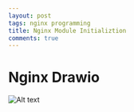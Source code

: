 ```yaml
---
layout: post
tags: nginx programming
title: Nginx Module Initializtion
comments: true
---
```


# Nginx Drawio


![Alt text](https://www.draw.io/?title=Nginx_Analysis.drawio#Uhttps%3A%2F%2Fdrive.google.com%2Fuc%3Fid%3D1BxEMkjn5kn0yd_QKsScM8Od0ZmbVcJfY%26export%3Ddownload)
